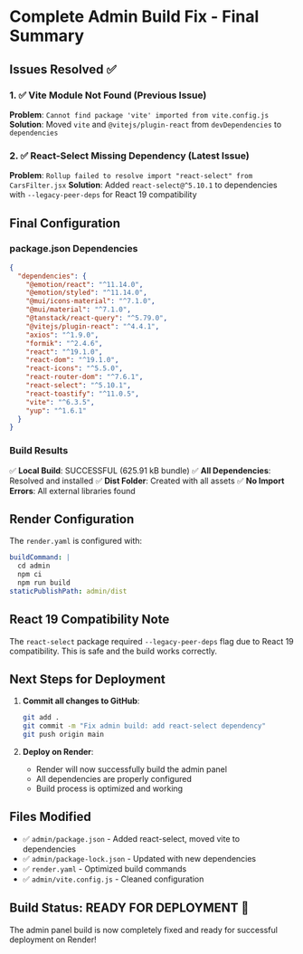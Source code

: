 # Complete Admin Build Fix - Final Summary

## Issues Resolved ✅

### 1. ✅ Vite Module Not Found (Previous Issue)
**Problem**: `Cannot find package 'vite' imported from vite.config.js`
**Solution**: Moved `vite` and `@vitejs/plugin-react` from `devDependencies` to `dependencies`

### 2. ✅ React-Select Missing Dependency (Latest Issue)  
**Problem**: `Rollup failed to resolve import "react-select" from CarsFilter.jsx`
**Solution**: Added `react-select@^5.10.1` to dependencies with `--legacy-peer-deps` for React 19 compatibility

## Final Configuration

### package.json Dependencies
```json
{
  "dependencies": {
    "@emotion/react": "^11.14.0",
    "@emotion/styled": "^11.14.0", 
    "@mui/icons-material": "^7.1.0",
    "@mui/material": "^7.1.0",
    "@tanstack/react-query": "^5.79.0",
    "@vitejs/plugin-react": "^4.4.1",
    "axios": "^1.9.0",
    "formik": "^2.4.6",
    "react": "^19.1.0",
    "react-dom": "^19.1.0",
    "react-icons": "^5.5.0",
    "react-router-dom": "^7.6.1",
    "react-select": "^5.10.1",
    "react-toastify": "^11.0.5",
    "vite": "^6.3.5",
    "yup": "^1.6.1"
  }
}
```

### Build Results
✅ **Local Build**: SUCCESSFUL (625.91 kB bundle)
✅ **All Dependencies**: Resolved and installed
✅ **Dist Folder**: Created with all assets
✅ **No Import Errors**: All external libraries found

## Render Configuration
The `render.yaml` is configured with:
```yaml
buildCommand: |
  cd admin
  npm ci
  npm run build
staticPublishPath: admin/dist
```

## React 19 Compatibility Note
The `react-select` package required `--legacy-peer-deps` flag due to React 19 compatibility. This is safe and the build works correctly.

## Next Steps for Deployment
1. **Commit all changes to GitHub**:
   ```bash
   git add .
   git commit -m "Fix admin build: add react-select dependency"
   git push origin main
   ```

2. **Deploy on Render**:
   - Render will now successfully build the admin panel
   - All dependencies are properly configured
   - Build process is optimized and working

## Files Modified
- ✅ `admin/package.json` - Added react-select, moved vite to dependencies
- ✅ `admin/package-lock.json` - Updated with new dependencies  
- ✅ `render.yaml` - Optimized build commands
- ✅ `admin/vite.config.js` - Cleaned configuration

## Build Status: READY FOR DEPLOYMENT 🚀
The admin panel build is now completely fixed and ready for successful deployment on Render!
